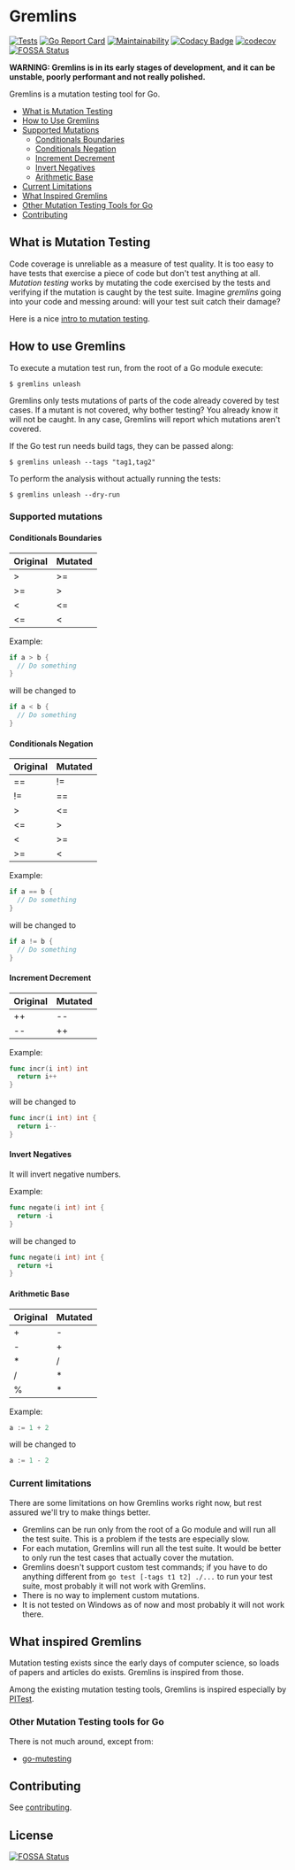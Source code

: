# Gremlins

[![Tests](https://github.com/k3rn31/gremlins/actions/workflows/ci.yml/badge.svg)](https://github.com/k3rn31/gremlins/actions/workflows/ci.yml)
[![Go Report Card](https://goreportcard.com/badge/github.com/k3rn31/gremlins)](https://goreportcard.com/report/github.com/k3rn31/gremlins)
[![Maintainability](https://api.codeclimate.com/v1/badges/970114e2c5a770987a75/maintainability)](https://codeclimate.com/github/k3rn31/gremlins/maintainability)
[![Codacy Badge](https://app.codacy.com/project/badge/Grade/5b54f2c399214e53aa93cf0df837855a)](https://www.codacy.com/gh/k3rn31/gremlins/dashboard?utm_source=github.com&amp;utm_medium=referral&amp;utm_content=k3rn31/gremlins&amp;utm_campaign=Badge_Grade)
[![codecov](https://codecov.io/gh/k3rn31/gremlins/branch/main/graph/badge.svg?token=MICF9A6U3J)](https://codecov.io/gh/k3rn31/gremlins)
[![FOSSA Status](https://app.fossa.com/api/projects/git%2Bgithub.com%2Fk3rn31%2Fgremlins.svg?type=shield)](https://app.fossa.com/projects/git%2Bgithub.com%2Fk3rn31%2Fgremlins?ref=badge_shield)

**WARNING: Gremlins is in its early stages of development, and it can be unstable, poorly performant and not really
polished.**

Gremlins is a mutation testing tool for Go.

- [What is Mutation Testing](#what-is-mutation-testing)
- [How to Use Gremlins](#how-to-use-gremlins)
- [Supported Mutations](#supported-mutations)
  - [Conditionals Boundaries](#conditionals-boundaries)
  - [Conditionals Negation](#conditionals-negation)
  - [Increment Decrement](#increment-decrement)
  - [Invert Negatives](#invert-negatives)
  - [Arithmetic Base](#arithmetic-base)
- [Current Limitations](#current-limitations)
- [What Inspired Gremlins](#what-inspired-gremlins)
- [Other Mutation Testing Tools for Go](#other-mutation-testing-tools-for-go)
- [Contributing](#contributing)

## What is Mutation Testing

Code coverage is unreliable as a measure of test quality. It is too easy to have tests that exercise a piece of code but don't
test anything at all.
_Mutation testing_ works by mutating the code exercised by the tests and verifying if the mutation is caught by
the test suite. Imagine _gremlins_ going into your code and messing around: will your test suit catch their damage?

Here is a nice [intro to mutation testing](https://pedrorijo.com/blog/intro-mutation/).

## How to use Gremlins

To execute a mutation test run, from the root of a Go module execute:

```shell
$ gremlins unleash
```

Gremlins only tests mutations of parts of the code already covered by test cases. If a mutant is not covered, why bother
testing? You already know it will not be caught. In any case, Gremlins will report which mutations aren't covered.

If the Go test run needs build tags, they can be passed along:

```shell
$ gremlins unleash --tags "tag1,tag2"
```

To perform the analysis without actually running the tests:

```shell
$ gremlins unleash --dry-run
```

### Supported mutations

#### Conditionals Boundaries

| Original | Mutated |
|----------|---------|
| \>       | \>=     |
| \>=      | \>      |
| <        | <=      |
| <=       | <       |

Example:

```go
if a > b {
  // Do something
}
```

will be changed to

```go
if a < b {
  // Do something
}
```

#### Conditionals Negation

| Original | Mutated |
|----------|---------|
| ==       | !=      |
| !=       | ==      |
| \>       | \<=     |
| <=       | \>      |
| <        | \>=     |
| \>=      | <       |

Example:

```go
if a == b {
  // Do something
}
```

will be changed to

```go
if a != b {
  // Do something
}
```

#### Increment Decrement

| Original | Mutated |
|----------|---------|
| ++       | --      |
| --       | ++      |

Example:

```go
func incr(i int) int
  return i++
}
```

will be changed to

```go
func incr(i int) int {
  return i--
}
```

#### Invert Negatives
It will invert negative numbers.

Example:

```go
func negate(i int) int {
  return -i
}
```

will be changed to

```go
func negate(i int) int {
  return +i
}
```

#### Arithmetic Base

| Original | Mutated |
|----------|---------|
| +        | -       |
| -        | +       |
| *        | /       |
| /        | *       |
| %        | *       |

Example:

```go
a := 1 + 2
```

will be changed to

```go
a := 1 - 2
```

### Current limitations

There are some limitations on how Gremlins works right now, but rest assured we'll try to make things better.

- Gremlins can be run only from the root of a Go module and will run all the test suite. This is a problem if the tests
  are especially slow.
- For each mutation, Gremlins will run all the test suite. It would be better to only run the test cases that actually
  cover the mutation.
- Gremlins doesn't support custom test commands; if you have to do anything different from `go test [-tags t1 t2] ./...`
  to run your test suite, most probably it will not work with Gremlins.
- There is no way to implement custom mutations.
- It is not tested on Windows as of now and most probably it will not work there.

## What inspired Gremlins

Mutation testing exists since the early days of computer science, so loads of papers and articles do exists. Gremlins is
inspired from those.

Among the existing mutation testing tools, Gremlins is inspired especially by [PITest](https://pitest.org/).

### Other Mutation Testing tools for Go

There is not much around, except from:

- [go-mutesting](https://github.com/avito-tech/go-mutesting#list-of-mutators)

## Contributing

See [contributing](CONTRIBUTING.md).


## License
[![FOSSA Status](https://app.fossa.com/api/projects/git%2Bgithub.com%2Fk3rn31%2Fgremlins.svg?type=large)](https://app.fossa.com/projects/git%2Bgithub.com%2Fk3rn31%2Fgremlins?ref=badge_large)